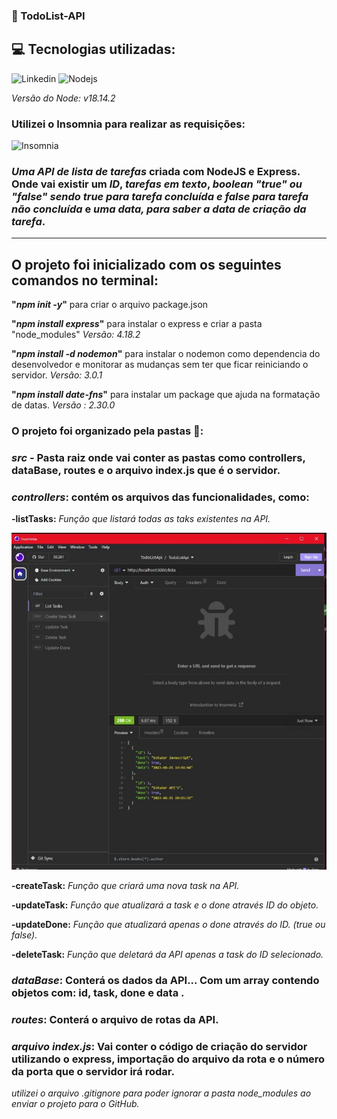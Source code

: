 ### 📝 TodoList-API

## 💻 Tecnologias utilizadas: 

![Linkedin](https://img.shields.io/badge/JavaScript-323330?style=for-the-badge&logo=javascript&logoColor=F7DF1E) ![Nodejs](https://img.shields.io/badge/Node%20js-339933?style=for-the-badge&logo=nodedotjs&logoColor=white)

*Versão do Node: v18.14.2*






### Utilizei o Insomnia para realizar as requisições: 

![Insomnia](https://img.shields.io/badge/Insomnia-5849be?style=for-the-badge&logo=Insomnia&logoColor=white)



### *Uma API de lista de tarefas* criada com NodeJS e Express. Onde vai existir um *ID*, *tarefas em texto*, *boolean "true" ou "false" sendo true para tarefa concluída e false para tarefa não concluída* e *uma data, para saber a data de criação da tarefa*.

***


## O projeto foi inicializado com os seguintes comandos no terminal: 
**"*npm init -y*"**  para criar o arquivo package.json

 **"*npm install express*"** para instalar o express e criar a pasta "node_modules" *Versão: 4.18.2*

 **"*npm install -d nodemon*"** para instalar o nodemon como dependencia do desenvolvedor e monitorar as mudanças sem ter que ficar reiniciando o servidor. *Versão: 3.0.1*
 
 **"*npm install date-fns*"** para instalar um package que ajuda na formatação de datas.  *Versão : 2.30.0*

### O projeto foi organizado pela pastas 📂:

### *src* - Pasta raiz onde vai conter as pastas como controllers, dataBase, routes e o arquivo index.js que é o servidor.

### *controllers*: contém os arquivos das funcionalidades, como:


   **-listTasks:** *Função que listará todas as taks existentes na API.* 

   ![lista-de-tarefas](listar-tarefas.jpeg)
   
   **-createTask:** *Função que criará uma nova task na API.*
   
   **-updateTask:** *Função que atualizará a task e o done através ID do objeto.*
   
   **-updateDone:** *Função que atualizará apenas o done através do ID. (true ou false).*
   
   **-deleteTask:** *Função que deletará da API apenas a task do ID selecionado.*

### *dataBase*: Conterá os dados da API... Com um array contendo objetos com: id, task, done e data .

### *routes*: Conterá o arquivo de rotas da API.

### *arquivo index.js*: Vai conter o código de criação do servidor utilizando o express, importação do arquivo da rota e o número da porta que o servidor irá rodar.

*utilizei o arquivo .gitignore para poder ignorar a pasta node_modules ao enviar o projeto para o GitHub.*
